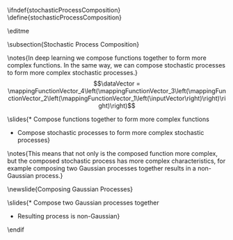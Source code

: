 \ifndef{stochasticProcessComposition}
\define{stochasticProcessComposition}

\editme

\subsection{Stochastic Process Composition}

\notes{In deep learning we compose functions together to form more complex functions. In the same way, we can compose stochastic processes to form more complex stochastic processes.}
$$\dataVector = \mappingFunctionVector_4\left(\mappingFunctionVector_3\left(\mappingFunctionVector_2\left(\mappingFunctionVector_1\left(\inputVector\right)\right)\right)\right)$$

\slides{* Compose functions together to form more complex functions
* Compose stochastic processes to form more complex stochastic processes}

\notes{This means that not only is the composed function more complex, but the composed stochastic process has more complex characteristics, for example composing two Gaussian processes together results in a non-Gaussian process.}

\newslide{Composing Gaussian Processes}

\slides{* Compose two Gaussian processes together
* Resulting process is non-Gaussian}

\endif
